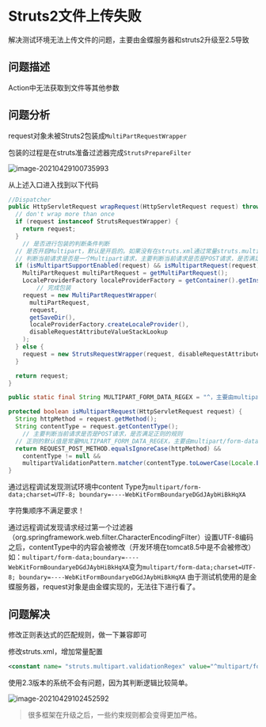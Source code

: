 # Struts2文件上传失败

解决测试环境无法上传文件的问题，主要由金蝶服务器和struts2升级至2.5导致



## 问题描述

Action中无法获取到文件等其他参数



## 问题分析

request对象未被Struts2包装成`MultiPartRequestWrapper`



包装的过程是在struts准备过滤器完成`StrutsPrepareFilter`

![image-20210429100735993](https://gitee.com/zengsl/picBed/raw/master/img/image-20210429100735993.png)

从上述入口进入找到以下代码

~~~ java
//Dispatcher
public HttpServletRequest wrapRequest(HttpServletRequest request) throws IOException {
  // don't wrap more than once
  if (request instanceof StrutsRequestWrapper) {
    return request;
  }
	// 是否进行包装的判断条件判断
  // 是否开启Multipart，默认是开启的。如果没有在struts.xml通过常量struts.multipart.enabled进行关闭的话
  // 判断当前请求是否是一个Multipart请求，主要判断当前请求是否是POST请求，是否满足正则的规则
  if (isMultipartSupportEnabled(request) && isMultipartRequest(request)) {
    MultiPartRequest multiPartRequest = getMultiPartRequest();
    LocaleProviderFactory localeProviderFactory = getContainer().getInstance(LocaleProviderFactory.class);
		// 完成包装
    request = new MultiPartRequestWrapper(
      multiPartRequest,
      request,
      getSaveDir(),
      localeProviderFactory.createLocaleProvider(),
      disableRequestAttributeValueStackLookup
    );
  } else {
    request = new StrutsRequestWrapper(request, disableRequestAttributeValueStackLookup);
  }

  return request;
}

public static final String MULTIPART_FORM_DATA_REGEX = "^，主要由multipart/form-data(?:\\s*;\\s*boundary=[0-9a-zA-Z'()+_,\\-./:=?]{1,70})?(?:\\s*;\\s*charset=[a-zA-Z\\-0-9]{3,14})?";

protected boolean isMultipartRequest(HttpServletRequest request) {
  String httpMethod = request.getMethod();
  String contentType = request.getContentType();
	// 主要判断当前请求是否是POST请求，是否满足正则的规则
  // 正则的默认值是常量MULTIPART_FORM_DATA_REGEX，主要由multipart/form-data 、 分隔符boundary、字符集设置，三部分组成，顺序不能错
  return REQUEST_POST_METHOD.equalsIgnoreCase(httpMethod) &&
    contentType != null &&
    multipartValidationPattern.matcher(contentType.toLowerCase(Locale.ENGLISH)).matches();
}

~~~



通过远程调试发现测试环境中content Type为`multipart/form-data;charset=UTF-8; boundary=----WebKitFormBoundaryeDGdJAybHiBkHqXA`

字符集顺序不满足要求！

通过远程调试发现请求经过第一个过滤器（org.springframework.web.filter.CharacterEncodingFilter）设置UTF-8编码之后，contentType中的内容会被修改（开发环境在tomcat8.5中是不会被修改）如：`multipart/form-data;boundary=----WebKitFormBoundaryeDGdJAybHiBkHqXA`变为`multipart/form-data;charset=UTF-8; boundary=----WebKitFormBoundaryeDGdJAybHiBkHqXA` 由于测试机使用的是金蝶服务器，request对象是由金蝶实现的，无法往下进行看了。



## 问题解决

修改正则表达式的匹配规则，做一下兼容即可

修改struts.xml，增加常量配置

~~~ xml
<constant name= "struts.multipart.validationRegex" value="^multipart/form-data(?:\s*;\s*charset=[a-zA-Z\-0-9]{3,14})?(?:\s*;\s*boundary=[0-9a-zA-Z'()+_,\-./:=?]{1,70})?(?:\s*;\s*charset=[a-zA-Z\-0-9]{3,14})?"/>
~~~



使用2.3版本的系统不会有问题，因为其判断逻辑比较简单。

![image-20210429102452592](https://gitee.com/zengsl/picBed/raw/master/img/image-20210429102452592.png)



> 很多框架在升级之后，一些约束规则都会变得更加严格。